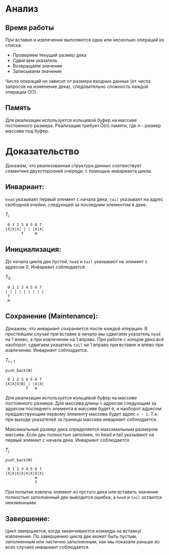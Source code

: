 # Анализ

## Время работы

При вставке и извлечении выполяются одна или несколько операций из списка:

- Проверяем текущий размер дека
- Сдвигаем указатель
- Возвращаем значение
- Записываем значение

Число операций не зависит от размера входных данных (от числа запросов на изменение дека), следовательно сложность каждой операции O(1).

## Память

Для реализации используется кольцевой буфер на массиве постоянного размера. 
Реализация требует O(n) памяти, где n - размер массива под буфер.

# Доказательство

Докажем, что реализованная структура данных соотвествует семантике двухсторонней очереди, с помощью инварианта цикла.

## Инвариант: 

`head` указывает первый элемент с начала дека, `tail` указывает на адрес свободной ячейки, следующей за последним элементом в деке.

$T_i$

```
 0 1 2 3 4 5 6 7
|X|X|X| | | |X|X|
       T     H
```

## Инициализация: 

До начала цикла дек пустой, `head` и `tail` указывают на элемент с адресом 0. Инвариант соблюдается.

$T_0$

```
 0 1 2 3 4 5 6 7
| | | | | | | | |
 T          
 H
```

## Сохранение (Maintenance): 

Докажем, что инвариант сохраняется после каждой итерации. В простейшем случае при вставке в начало мы сдвигаем указатель `head` на 1 влево, а при извлечении на 1 вправо. При работе с концом дека всё наоборот: сдвигаем указатель `tail` на 1 вправо при вставке и влево при извлечении. Инвариант соблюдается. 

$T_{i + 1}$

```
push_back(N)

 0 1 2 3 4 5 6 7
|X|X|X|N| | |X|X|
         T   H
```

Для реализации используется кольцевой буфер на массиве постоянного размера. Для массива длины `n` адресом следующим за адресом последнего элемента в массиве будет `0`, и наоборот адресом предшествующим первому элементу массива будет адрес `n - 1`. Т.е. при выходе указателей за границы массива инвариант соблюдается.

Максимальный размер дека определяется максимальным размером массива. Если дек полностью заполнен, то head и tail указывают на первый элемент с начала дека. Инвариант соблюдается.

$T_{j}$

```
push_back(N)

 0 1 2 3 4 5 6 7
|X|X|X|X|X|X|X|X|
             H
             T
```

При попытке извлечь элемент из пустого дека или вставить значение полностью заполненный дек выводится ошибка, а `head` и `tail` остаются неизменными.

## Завершение:

Цикл завершается, когда заканчиваются команды на вставку/извленение. По завершению цикла дек может быть пустым, заполненным или частично заполненным, как мы показали раньше во всех случаях инвариант соблюдается.


